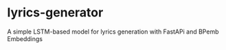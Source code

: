# lyrics-generator
A simple LSTM-based model for lyrics generation with FastAPi and BPemb Embeddings
